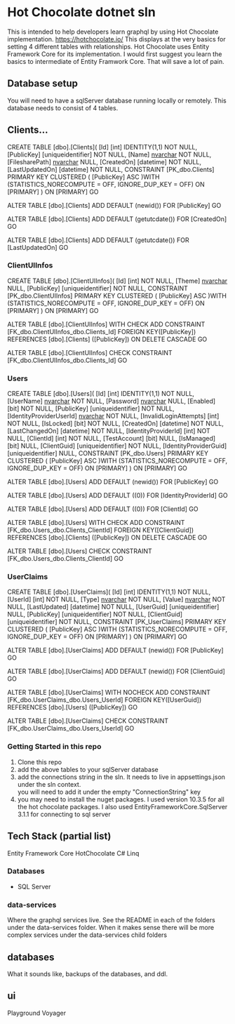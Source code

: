 # Hot Chocolate dotnet sln

This is intended to help developers learn graphql by using Hot Chocolate implementation.  https://hotchocolate.io/ This displays at the very basics for setting 4 different tables with relationships.  Hot Chocolate uses Entity Framework Core for its implementation.  I would first suggest you learn the basics to intermediate of Entity Framwork Core.  That will save a lot of pain.  

## Database setup
You will need to have a sqlServer database running locally or remotely.  This database needs to consist of 4 tables.  
## Clients...
CREATE TABLE [dbo].[Clients](
	[Id] [int] IDENTITY(1,1) NOT NULL,
	[PublicKey] [uniqueidentifier] NOT NULL,
	[Name] [nvarchar](100) NOT NULL,
	[FilesharePath] [nvarchar](250) NULL,
	[CreatedOn] [datetime] NOT NULL,
	[LastUpdatedOn] [datetime] NOT NULL,
 CONSTRAINT [PK_dbo.Clients] PRIMARY KEY CLUSTERED 
(
	[PublicKey] ASC
)WITH (STATISTICS_NORECOMPUTE = OFF, IGNORE_DUP_KEY = OFF) ON [PRIMARY]
) ON [PRIMARY]
GO

ALTER TABLE [dbo].[Clients] ADD  DEFAULT (newid()) FOR [PublicKey]
GO

ALTER TABLE [dbo].[Clients] ADD  DEFAULT (getutcdate()) FOR [CreatedOn]
GO

ALTER TABLE [dbo].[Clients] ADD  DEFAULT (getutcdate()) FOR [LastUpdatedOn]
GO

### ClientUIInfos

CREATE TABLE [dbo].[ClientUIInfos](
	[Id] [int] NOT NULL,
	[Theme] [nvarchar](2048) NULL,
	[PublicKey] [uniqueidentifier] NOT NULL,
 CONSTRAINT [PK_dbo.ClientUIInfos] PRIMARY KEY CLUSTERED 
(
	[PublicKey] ASC
)WITH (STATISTICS_NORECOMPUTE = OFF, IGNORE_DUP_KEY = OFF) ON [PRIMARY]
) ON [PRIMARY]
GO

ALTER TABLE [dbo].[ClientUIInfos]  WITH CHECK ADD  CONSTRAINT [FK_dbo.ClientUIInfos_dbo.Clients_Id] FOREIGN KEY([PublicKey])
REFERENCES [dbo].[Clients] ([PublicKey])
ON DELETE CASCADE
GO

ALTER TABLE [dbo].[ClientUIInfos] CHECK CONSTRAINT [FK_dbo.ClientUIInfos_dbo.Clients_Id]
GO

### Users

CREATE TABLE [dbo].[Users](
	[Id] [int] IDENTITY(1,1) NOT NULL,
	[UserName] [nvarchar](100) NOT NULL,
	[Password] [nvarchar](500) NULL,
	[Enabled] [bit] NOT NULL,
	[PublicKey] [uniqueidentifier] NOT NULL,
	[IdentityProviderUserId] [nvarchar](50) NOT NULL,
	[InvalidLoginAttempts] [int] NOT NULL,
	[IsLocked] [bit] NOT NULL,
	[CreatedOn] [datetime] NOT NULL,
	[LastChangedOn] [datetime] NOT NULL,
	[IdentityProviderId] [int] NOT NULL,
	[ClientId] [int] NOT NULL,
	[TestAccount] [bit] NULL,
	[IsManaged] [bit] NULL,
	[ClientGuid] [uniqueidentifier] NOT NULL,
	[IdentityProviderGuid] [uniqueidentifier] NULL,
 CONSTRAINT [PK_dbo.Users] PRIMARY KEY CLUSTERED 
(
	[PublicKey] ASC
)WITH (STATISTICS_NORECOMPUTE = OFF, IGNORE_DUP_KEY = OFF) ON [PRIMARY]
) ON [PRIMARY]
GO

ALTER TABLE [dbo].[Users] ADD  DEFAULT (newid()) FOR [PublicKey]
GO

ALTER TABLE [dbo].[Users] ADD  DEFAULT ((0)) FOR [IdentityProviderId]
GO

ALTER TABLE [dbo].[Users] ADD  DEFAULT ((0)) FOR [ClientId]
GO

ALTER TABLE [dbo].[Users]  WITH CHECK ADD  CONSTRAINT [FK_dbo.Users_dbo.Clients_ClientId] FOREIGN KEY([ClientGuid])
REFERENCES [dbo].[Clients] ([PublicKey])
ON DELETE CASCADE
GO

ALTER TABLE [dbo].[Users] CHECK CONSTRAINT [FK_dbo.Users_dbo.Clients_ClientId]
GO

### UserClaims
CREATE TABLE [dbo].[UserClaims](
	[Id] [int] IDENTITY(1,1) NOT NULL,
	[UserId] [int] NOT NULL,
	[Type] [nvarchar](2048) NOT NULL,
	[Value] [nvarchar](2048) NOT NULL,
	[LastUpdated] [datetime] NOT NULL,
	[UserGuid] [uniqueidentifier] NULL,
	[PublicKey] [uniqueidentifier] NOT NULL,
	[ClientGuid] [uniqueidentifier] NOT NULL,
 CONSTRAINT [PK_UserClaims] PRIMARY KEY CLUSTERED 
(
	[PublicKey] ASC
)WITH (STATISTICS_NORECOMPUTE = OFF, IGNORE_DUP_KEY = OFF) ON [PRIMARY]
) ON [PRIMARY]
GO

ALTER TABLE [dbo].[UserClaims] ADD  DEFAULT (newid()) FOR [PublicKey]
GO

ALTER TABLE [dbo].[UserClaims] ADD  DEFAULT (newid()) FOR [ClientGuid]
GO

ALTER TABLE [dbo].[UserClaims]  WITH NOCHECK ADD  CONSTRAINT [FK_dbo.UserClaims_dbo.Users_UserId] FOREIGN KEY([UserGuid])
REFERENCES [dbo].[Users] ([PublicKey])
GO

ALTER TABLE [dbo].[UserClaims] CHECK CONSTRAINT [FK_dbo.UserClaims_dbo.Users_UserId]
GO




### Getting Started in this repo
1. Clone this repo
2. add the above tables to your sqlServer database
3. add the connections string in the sln.  It needs to live in appsettings.json under the sln context.  
    you will need to add it under the empty "ConnectionString" key
4. you may need to install the nuget packages.  I used version 10.3.5 for all the hot chocolate packages.  I also used
EntityFrameworkCore.SqlServer 3.1.1 for connecting to sql server

## Tech Stack (partial list)
Entity Framework Core
HotChocolate
C#
Linq


### Databases
* SQL Server

### data-services 

Where the graphql services live.  See the README in each of the folders under the data-services folder.  When it makes sense there will be more complex services under the data-services child folders

## databases

What it sounds like, backups of the databases, and ddl.

## ui
Playground
Voyager



